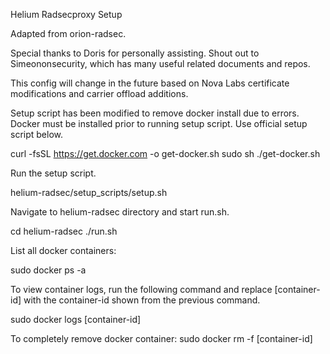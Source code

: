  Helium Radsecproxy Setup

 Adapted from orion-radsec.
 
 Special thanks to Doris for personally assisting. Shout out to Simeononsecurity, which has many useful related documents and repos.
 
 
 This config will change in the future based on Nova Labs certificate modifications and carrier offload additions.

Setup script has been modified to remove docker install due to errors. Docker must be installed prior to running setup script. Use official setup script below.

 curl -fsSL https://get.docker.com -o get-docker.sh
 sudo sh ./get-docker.sh

Run the setup script.

helium-radsec/setup_scripts/setup.sh

Navigate to helium-radsec directory and start run.sh.

cd helium-radsec
./run.sh


List all docker containers:

sudo docker ps -a

To view container logs, run the following command and replace [container-id] with the container-id shown from the previous command.

sudo docker logs [container-id]

To completely remove docker container:
sudo docker rm -f [container-id]
